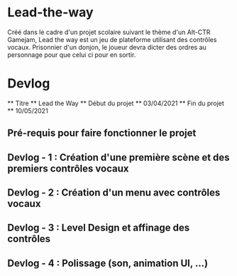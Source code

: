 # Lead-the-way

Créé dans le cadre d'un projet scolaire suivant le thème d'un Alt-CTR Gamejam, Lead the way est un jeu de plateforme utilisant des contrôles vocaux. Prisonnier d'un donjon, le joueur devra dicter des ordres au personnage pour que celui ci pour en sortir.

# Devlog

** Titre **   Lead the Way
** Début du projet ** 03/04/2021
** Fin du projet ** 10/05/2021

## Pré-requis pour faire fonctionner le projet

## Devlog - 1 : Création d'une première scène et des premiers contrôles vocaux

## Devlog - 2 : Création d'un menu avec contrôles vocaux

## Devlog - 3 : Level Design et affinage des contrôles

## Devlog - 4 : Polissage (son, animation UI, ...)
